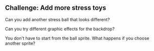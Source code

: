 ## Challenge: Add more stress toys

Can you add another stress ball that looks different?

Can you try different graphic effects for the backdrop?

You don't have to start from the ball sprite. What happens if you choose another sprite?

